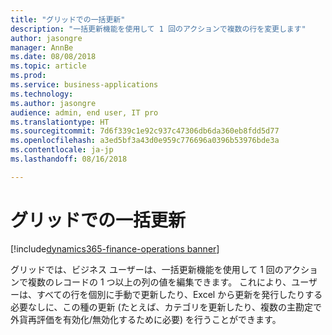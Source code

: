 ```yaml
---
title: "グリッドでの一括更新"
description: "一括更新機能を使用して 1 回のアクションで複数の行を変更します"
author: jasongre
manager: AnnBe
ms.date: 08/08/2018
ms.topic: article
ms.prod: 
ms.service: business-applications
ms.technology: 
ms.author: jasongre
audience: admin, end user, IT pro
ms.translationtype: HT
ms.sourcegitcommit: 7d6f339c1e92c937c47306db6da360eb8fdd5d77
ms.openlocfilehash: a3ed5bf3a43d0e959c776696a0396b53976bde3a
ms.contentlocale: ja-jp
ms.lasthandoff: 08/16/2018

---
```


# <a name="mass-update-in-grids"></a>グリッドでの一括更新

[!include[dynamics365-finance-operations banner](../includes/dynamics365-finance-operations.md)]

グリッドでは、ビジネス ユーザーは、一括更新機能を使用して 1 回のアクションで複数のレコードの 1 つ以上の列の値を編集できます。 これにより、ユーザーは、すべての行を個別に手動で更新したり、Excel から更新を発行したりする必要なしに、この種の更新 (たとえば、カテゴリを更新したり、複数の主勘定で外貨再評価を有効化/無効化するために必要) を行うことができます。   


